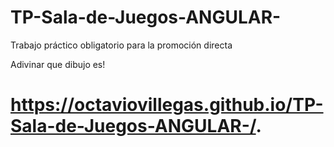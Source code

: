 # TP-Sala-de-Juegos-ANGULAR-
Trabajo práctico obligatorio para la promoción directa

Adivinar que dibujo es!

# https://octaviovillegas.github.io/TP-Sala-de-Juegos-ANGULAR-/.

